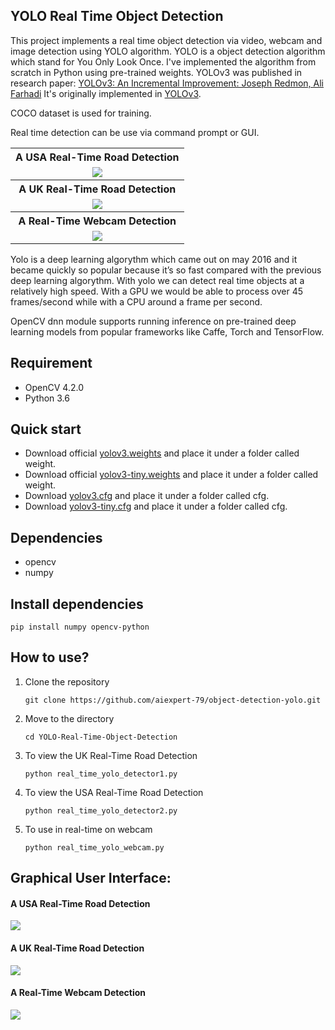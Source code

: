## YOLO Real Time Object Detection

This project implements a real time object detection via video, webcam and image detection using YOLO algorithm. YOLO is a object detection algorithm which stand for You Only Look Once. I've implemented the algorithm from scratch in Python using pre-trained weights. YOLOv3 was published in research paper: <a href="https://pjreddie.com/media/files/papers/YOLOv3.pdf" rel="nofollow">YOLOv3: An Incremental Improvement: Joseph Redmon, Ali Farhadi</a> It's originally implemented in <a href="https://github.com/pjreddie/darknet">YOLOv3</a>.

COCO dataset is used for training.

Real time detection can be use via command prompt or GUI.

<table>
  <tbody>
	<tr align="center">
		<th><strong>A USA Real-Time Road Detection</strong></th>
	</tr>
	<tr align="center">
		<td><img src="https://github.com/aiexpert-79/object-detection-yolo/blob/main/doc/detector1.gif"></td>		
	</tr>
	<tr align="center">
		<th><strong>A UK Real-Time Road Detection</strong></th>
	</tr>
	<tr align="center">
		<td><img src="https://github.com/muhammadshiraz/YOLO-Real-Time-Object-Detection/blob/master/doc/detector2.gif"></td>
	</tr>
	<tr align="center">
		<th><strong>A Real-Time Webcam Detection</strong></th>
	</tr>
	<tr align="center">
		<td style="width: 100%;"><img src="https://github.com/muhammadshiraz/YOLO-Real-Time-Object-Detection/blob/master/doc/webcam_detector.jpg"></td>
	</tr>
</tbody>
</table>

Yolo is a deep learning algorythm which came out on may 2016 and it became quickly so popular because it’s so fast compared with the previous deep learning algorythm.
With yolo we can detect real time objects at a relatively high speed. With a GPU we would be able to process over 45 frames/second while with a CPU around a frame per second.

OpenCV dnn module supports running inference on pre-trained deep learning models from popular frameworks like Caffe, Torch and TensorFlow.

## Requirement
<ul>
<li>OpenCV 4.2.0</li>
<li>Python 3.6</li>
</ul>

## Quick start
<ul>
  <li>Download official <a href="https://pjreddie.com/media/files/yolov3.weights" rel="nofollow">yolov3.weights</a> and place it under a folder called weight.</li>
  <li>Download official <a href="https://pjreddie.com/media/files/yolov3-tiny.weights" rel="nofollow">yolov3-tiny.weights</a> and place it under a folder called weight.</li>
  <li>Download <a href="https://github.com/pjreddie/darknet/blob/master/cfg/yolov3.cfg">yolov3.cfg</a> and place it under a folder called cfg.</li>
  <li>Download <a href="https://github.com/pjreddie/darknet/blob/master/cfg/yolov3-tiny.cfg">yolov3-tiny.cfg</a> and place it under a folder called cfg.</li>
</ul>

## Dependencies
<ul>
<li>opencv</li>
<li>numpy</li>
</ul>

## Install dependencies
<p><code>pip install numpy opencv-python</code></p>

## How to use?
<ol>
  <li>Clone the repository</li>
  <p><code>git clone https://github.com/aiexpert-79/object-detection-yolo.git</code></p>
</ol>
<ol start="2">
  <li>Move to the directory</li>
  <p><code>cd YOLO-Real-Time-Object-Detection</code></p>
</ol>
<ol start="3">
  <li>To view the UK Real-Time Road Detection</li>
  <p><code>python real_time_yolo_detector1.py</code></p>
</ol>
<ol start="4">
  <li>To view the USA Real-Time Road Detection</li>
  <p><code>python real_time_yolo_detector2.py</code></p>
</ol>
<ol start="5">
  <li>To use in real-time on webcam</li>
  <p><code>python real_time_yolo_webcam.py</code></p>
</ol>

## Graphical User Interface:
#### A USA Real-Time Road Detection
<img src="https://user-images.githubusercontent.com/45601530/79018190-a4dff500-7b8c-11ea-8866-119735d7c8fc.jpg">

#### A UK Real-Time Road Detection
<img src="https://user-images.githubusercontent.com/45601530/79018201-aad5d600-7b8c-11ea-9844-b93a98fd0e00.jpg">

#### A Real-Time Webcam Detection
<img src="https://github.com/muhammadshiraz/YOLO-Real-Time-Object-Detection/blob/master/doc/webcam_detector.jpg">
